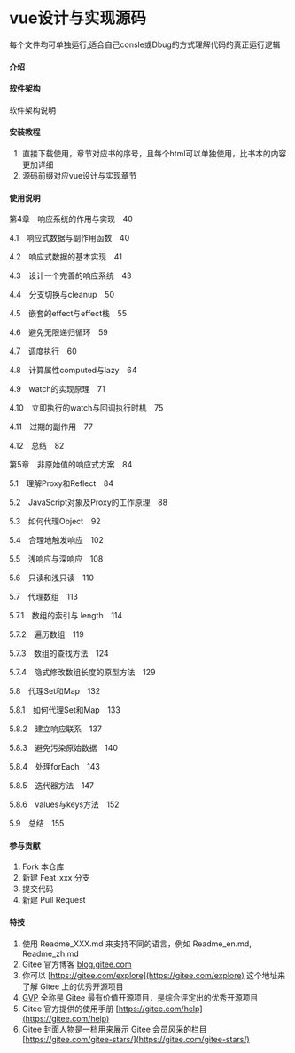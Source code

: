 # vue设计与实现源码

每个文件均可单独运行,适合自己consle或Dbug的方式理解代码的真正运行逻辑

#### 介绍


#### 软件架构
软件架构说明


#### 安装教程

1.  直接下载使用，章节对应书的序号，且每个html可以单独使用，比书本的内容更加详细
2.  源码前缀对应vue设计与实现章节

#### 使用说明

第4章　响应系统的作用与实现　40

4.1　响应式数据与副作用函数　40

4.2　响应式数据的基本实现　41

4.3　设计一个完善的响应系统　43

4.4　分支切换与cleanup　50

4.5　嵌套的effect与effect栈　55

4.6　避免无限递归循环　59

4.7　调度执行　60

4.8　计算属性computed与lazy　64

4.9　watch的实现原理　71

4.10　立即执行的watch与回调执行时机　75

4.11　过期的副作用　77

4.12　总结　82

第5章　非原始值的响应式方案　84

5.1　理解Proxy和Reflect　84

5.2　JavaScript对象及Proxy的工作原理　88

5.3　如何代理Object　92

5.4　合理地触发响应　102

5.5　浅响应与深响应　108

5.6　只读和浅只读　110

5.7　代理数组　113

5.7.1　数组的索引与 length　114

5.7.2　遍历数组　119

5.7.3　数组的查找方法　124

5.7.4　隐式修改数组长度的原型方法　129

5.8　代理Set和Map　132

5.8.1　如何代理Set和Map　133

5.8.2　建立响应联系　137

5.8.3　避免污染原始数据　140

5.8.4　处理forEach　143

5.8.5　迭代器方法　147

5.8.6　values与keys方法　152

5.9　总结　155

#### 参与贡献

1.  Fork 本仓库
2.  新建 Feat_xxx 分支
3.  提交代码
4.  新建 Pull Request


#### 特技

1.  使用 Readme\_XXX.md 来支持不同的语言，例如 Readme\_en.md, Readme\_zh.md
2.  Gitee 官方博客 [blog.gitee.com](https://blog.gitee.com)
3.  你可以 [https://gitee.com/explore](https://gitee.com/explore) 这个地址来了解 Gitee 上的优秀开源项目
4.  [GVP](https://gitee.com/gvp) 全称是 Gitee 最有价值开源项目，是综合评定出的优秀开源项目
5.  Gitee 官方提供的使用手册 [https://gitee.com/help](https://gitee.com/help)
6.  Gitee 封面人物是一档用来展示 Gitee 会员风采的栏目 [https://gitee.com/gitee-stars/](https://gitee.com/gitee-stars/)
